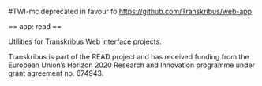 #TWI-mc deprecated in favour fo https://github.com/Transkribus/web-app

== app: read ==

Utilities for Transkribus Web interface projects.

Transkribus is part of the READ project and has received funding from the European Union’s Horizon 2020 Research and Innovation programme under grant agreement no. 674943.
